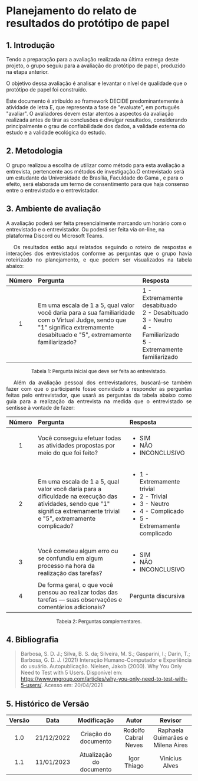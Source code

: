 
# Planejamento do relato de resultados do protótipo de papel

## 1. Introdução 

 Tendo a preparação para a avaliação realizada na última entrega deste projeto, o grupo seguiu para a avaliação do protótipo de papel, produzido na etapa anterior. 

O objetivo dessa avaliação é analisar e levantar o nível de qualidade que o protótipo de papel foi construído.

Este documento é atribuído ao framework DECIDE predominantemente à atividade de letra E, que representa a fase de "evaluate", em português "avaliar". O avaliadores devem estar atentos a aspectos da avaliação realizada antes de tirar as conclusões e divulgar resultados, considerando principalmente o grau de confiabilidade dos dados, a validade externa do estudo e a validade ecológica do estudo.

## 2. Metodologia

O grupo realizou a escolha de utilizar como método para esta avaliação a entrevista, pertencente aos métodos de investigação.O entrevistado será um estudante da Universidade de Brasília, Faculdade do Gama , e para o efeito, será elaborada um termo de consentimento para que haja consenso entre o entrevistado e o entrevistador.

## 3. Ambiente de avaliação

A avaliação poderá ser feita presencialmente marcando um horário com o entrevistado e o entrevistador. Ou poderá ser feita via on-line, na plataforma Discord ou Microsoft Teams.

<p style="text-indent: 20px; text-align: justify"> 
Os resultados estão aqui relatados seguindo o roteiro de respostas e interações dos entrevistados conforme as perguntas que o grupo havia roteirizado no planejamento, e que podem ser visualizados na tabela abaixo:
</p>

| Número | Pergunta | Resposta |
|:--:|:---|:----|
| 1 | Em uma escala de 1 a 5, qual valor você daria para a sua familiaridade com o Virtual Judge, sendo que "1" significa extremamente desabituado e "5", extremamente familiarizado? | 1 - Extremamente desabituado<br/>2 - Desabituado<br/>3 - Neutro<br/>4 - Familiarizado<br/>5 - Extremamente familiarizado<br/> |

<center>
<p style="font-size:13px" align='center' fonte>Tabela 1: Pergunta inicial que deve ser feita ao entrevistado.</figcaption></p>
</center>

<p style="text-indent: 20px; text-align: justify">
Além da avaliação pessoal dos entrevistadores, buscará-se também fazer com que o participante fosse convidado a responder as perguntas feitas pelo entrevistador, que usará as perguntas da tabela abaixo como guia para a realização da entrevista na medida que o entrevistado se sentisse à vontade de fazer:
</p>

| Número | Pergunta | Resposta |
|:--:|:---|:---|
| 1 | Você conseguiu efetuar todas as atividades propostas por meio do que foi feito? | <ul> <li> SIM</li> <li>NÃO </li> <li> INCONCLUSIVO</li> </ul> |
| 2 | Em uma escala de 1 a 5, qual valor você daria para a dificuldade na execução das atividades, sendo que "1" significa extremamente trivial e "5", extremamente complicado? | <ul> <li>1 - Extremamente trivial<li>2 - Trivial<li>3 - Neutro<li>4 - Complicado<li>5 - Extremamente complicado </ul> |
| 3 | Você cometeu algum erro ou se confundiu em algum processo na hora da realização das tarefas? | <ul> <li> SIM</li> <li>  NÃO </li> <li> INCONCLUSIVO </li> </ul> |
| 4 | De forma geral, o que você pensou ao realizar todas das tarefas — suas observações e comentários adicionais? | Pergunta discursiva |

<center>
<p style="font-size:13px" align='center' fonte>Tabela 2: Perguntas complementares.</figcaption></p>
</center>

## 4. Bibliografia

> Barbosa, S. D. J.; Silva, B. S. da; Silveira, M. S.; Gasparini, I.; Darin, T.; Barbosa, G. D. J. (2021) Interação Humano-Computador e Experiência do usuário. Autopublicação.
> Nielsen, Jakob (2000). Why You Only Need to Test with 5 Users. Disponível em: <https://www.nngroup.com/articles/why-you-only-need-to-test-with-5-users/>. Acesso em: 20/04/2021

## 5. Histórico de Versão

| Versão | Data | Modificação | Autor | Revisor |
|:--:|:--:|:--:|:--:|:--:|
| 1.0 | 21/12/2022 | Criação do documento | Rodolfo Cabral Neves | Raphaela Guimarães e Milena Aires |
| 1.1 | 11/01/2023 | Atualização do documento | Igor Thiago | Vinícius Alves |
